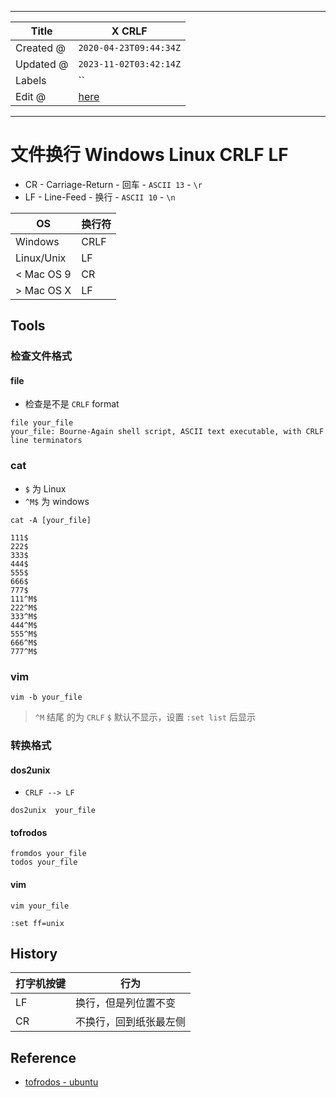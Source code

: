 -----

| Title     | X CRLF                                               |
| --------- | ---------------------------------------------------- |
| Created @ | `2020-04-23T09:44:34Z`                               |
| Updated @ | `2023-11-02T03:42:14Z`                               |
| Labels    | \`\`                                                 |
| Edit @    | [here](https://github.com/junxnone/xwiki/issues/145) |

-----

# 文件换行 Windows Linux CRLF LF

  - CR - Carriage-Return - 回车 - `ASCII 13` - `\r`
  - LF - Line-Feed - 换行 - `ASCII 10` - `\n`

| OS          | 换行符  |
| ----------- | ---- |
| Windows     | CRLF |
| Linux/Unix  | LF   |
| \< Mac OS 9 | CR   |
| \> Mac OS X | LF   |

## Tools

### 检查文件格式

#### file

  - 检查是不是 `CRLF` format

<!-- end list -->

    file your_file
    your_file: Bourne-Again shell script, ASCII text executable, with CRLF line terminators

### cat

  - `$` 为 Linux
  - `^M$` 为 windows

<!-- end list -->

    cat -A [your_file]

    111$
    222$
    333$
    444$
    555$
    666$
    777$
    111^M$
    222^M$
    333^M$
    444^M$
    555^M$
    666^M$
    777^M$

### vim

    vim -b your_file

> `^M` 结尾 的为 `CRLF` `$` 默认不显示，设置 `:set list` 后显示

### 转换格式

#### dos2unix

  - `CRLF --> LF`

<!-- end list -->

    dos2unix  your_file

#### tofrodos

    fromdos your_file
    todos your_file

#### vim

    vim your_file

    :set ff=unix

## History

| 打字机按键 | 行为          |
| ----- | ----------- |
| LF    | 换行，但是列位置不变  |
| CR    | 不换行，回到纸张最左侧 |

## Reference

  - [tofrodos -
    ubuntu](http://manpages.ubuntu.com/manpages/focal/man1/fromdos.1.html)
